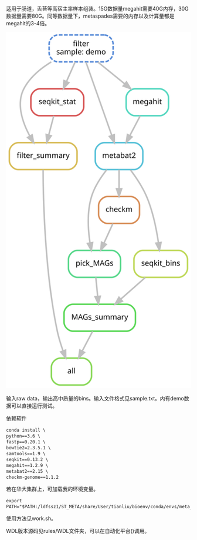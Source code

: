 适用于肠道，舌苔等高宿主率样本组装。15G数据量megahit需要40G内存，30G数据量需要80G。同等数据量下，metaspades需要的内存以及计算量都是megahit的3-4倍。

![pipline](dag.svg)

输入raw data，输出高中质量的bins。输入文件格式见sample.txt。内有demo数据可以直接运行测试。

依赖软件
```
conda install \
python==3.6 \
fastp==0.20.1 \
bowtie2=2.3.5.1 \
samtools==1.9 \
seqkit==0.13.2 \
megahit==1.2.9 \
metabat2==2.15 \
checkm-genome==1.1.2
```

若在华大集群上，可加载我的环境变量。
```
export PATH="$PATH:/ldfssz1/ST_META/share/User/tianliu/bioenv/conda/envs/meta_assemble_wdl/bin"
```

使用方法见work.sh。

WDL版本源码见rules/WDL文件夹，可以在自动化平台()调用。
